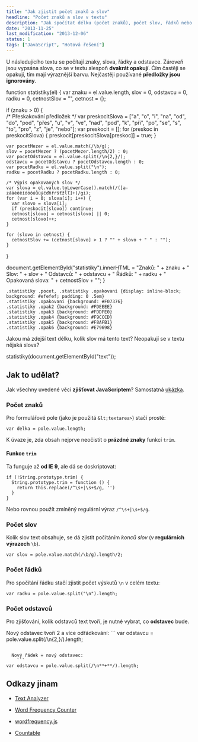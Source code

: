 ```yaml
---
title: "Jak zjistit počet znaků a slov"
headline: "Počet znaků a slov v textu"
description: "Jak spočítat délku (počet znaků), počet slov, řádků nebo odstavců v textu."
date: "2013-11-25"
last_modification: "2013-12-06"
status: 1
tags: ["JavaScript", "Hotová řešení"]
---
```


U následujícího textu se počítají znaky, slova, řádky a odstavce. Zároveň jsou vypsána slova, co se v textu alespoň **dvakrát opakují**. Čím častěji se opakují, tím mají výraznější barvu. Nejčastěji používané **předložky jsou ignorovány**.

function statistiky(el) {
  var znaku = el.value.length, slov = 0, odstavcu = 0, radku = 0, cetnostSlov = "", cetnost = {};
  
  if (znaku > 0) {  
    /* Přeskakování předložek */
    var preskocitSlova = ["a", "o", "i", "na", "od", "do", "pod", "přes", "u", "v", "ve", "nad", "pod", "k", "při", "po", "se", "s", "to", "pro", "z", "je", "nebo"];
    var preskocit = [];
    for (preskoc in preskocitSlova) {
      preskocit[preskocitSlova[preskoc]] = true;
    }
  
    var pocetMezer = el.value.match(/\b/g);
    slov = pocetMezer ? (pocetMezer.length/2) : 0;
    var pocetOdstavcu = el.value.split(/\n{2,}/);
    odstavcu = pocetOdstavcu ? pocetOdstavcu.length : 0;
    var pocetRadku = el.value.split("\n");
    radku = pocetRadku ? pocetRadku.length : 0;      
    
    /* Výpis opakovaných slov */
    var slova = el.value.toLowerCase().match(/([a-záäéëěíóöôúůüýčďňřŕšťžĺľ]+)/gi);
    for (var i = 0; slova[i]; i++) {
      var slovo = slova[i];      
      if (preskocit[slovo]) continue;
      cetnost[slovo] = cetnost[slovo] || 0;
	  cetnost[slovo]++;
    }
    
    for (slovo in cetnost) {
      cetnostSlov += (cetnost[slovo] > 1 ? "" + slovo + " " : "");
    }
  }
  
  document.getElementById("statistiky").innerHTML = "Znaků: " + znaku + " Slov: " + slov + " Odstavců: " + odstavcu + " Řádků: " + radku + " Opakovaná slova: " + cetnostSlov + "";
}    

    .statistiky .pocet, .statistiky .opakovani {display: inline-block; background: #efefef; padding: 0 .5em}
    .statistiky .opakovani {background: #F07376}
    .statistiky .opak2 {background: #FDEEEE}
    .statistiky .opak3 {background: #FDDFE0}
    .statistiky .opak4 {background: #F9CCCD}
    .statistiky .opak5 {background: #F8AFB1}
    .statistiky .opak6 {background: #E79698}
  
  Jakou má zdejší text délku, kolik slov má tento text? Neopakují se v textu nějaká slova?

  statistiky(document.getElementById("text"));

## Jak to udělat?

Jak všechny uvedené věci **zjišťovat JavaScriptem**? Samostatná [ukázka](http://kod.djpw.cz/stt).

### Počet znaků

Pro formulářové pole (jako je použitá `&lt;textarea>`) stačí prosté:

```
var delka = pole.value.length;
```

K úvaze je, zda obsah nejprve neočistit o **prázdné znaky** funkcí `trim`.

#### Funkce `trim`

Ta funguje až **od IE 9**, ale dá se doskriptovat:

```
if (!String.prototype.trim) {
  String.prototype.trim = function () {
    return this.replace(/^\s+|\s+$/g, '')
  }
}
```

Nebo rovnou použít zmíněný regulární výraz `/^\s+|\s+$/g`.

### Počet slov

Kolik slov text obsahuje, se dá zjistit počítáním *konců slov* (v **regulárních výrazech** `\b`).

```
var slov = pole.value.match(/\b/g).length/2;
```

### Počet řádků

Pro spočítání řádku stačí zjistit počet výskutů `\n` v celém textu:

```
var radku = pole.value.split("\n").length;
```

### Počet odstavců

Pro zjišťování, kolik odstavců text tvoří, je nutné vybrat, co **odstavec** bude.

  Nový odstavec tvoří 2 a více odřádkování:
    ```
var odstavcu = pole.value.split(/\n{2,}/).length;
```

  Nový řádek = nový odstavec:
    ```
var odstavcu = pole.value.split(/\n**+**/).length;
```

## Odkazy jinam

  - [Text Analyzer](http://www.online-utility.org/text/analyzer.jsp)

  - [Word Frequency Counter](http://euri.ca/2013/quick-javascript-word-frequency-counter/)

  - [wordfrequency.js](https://gist.github.com/rocktronica/2625413)

  - [Countable](https://github.com/RadLikeWhoa/Countable)